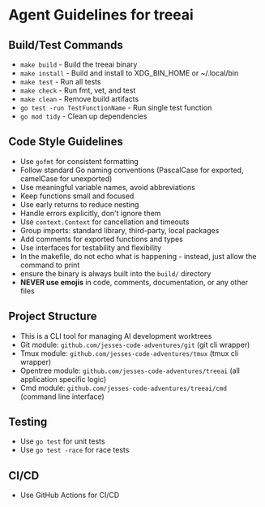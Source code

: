 # Agent Guidelines for treeai

## Build/Test Commands
- `make build` - Build the treeai binary
- `make install` - Build and install to XDG_BIN_HOME or ~/.local/bin
- `make test` - Run all tests
- `make check` - Run fmt, vet, and test
- `make clean` - Remove build artifacts
- `go test -run TestFunctionName` - Run single test function
- `go mod tidy` - Clean up dependencies

## Code Style Guidelines
- Use `gofmt` for consistent formatting
- Follow standard Go naming conventions (PascalCase for exported, camelCase for unexported)
- Use meaningful variable names, avoid abbreviations
- Keep functions small and focused
- Use early returns to reduce nesting
- Handle errors explicitly, don't ignore them
- Use `context.Context` for cancellation and timeouts
- Group imports: standard library, third-party, local packages
- Add comments for exported functions and types
- Use interfaces for testability and flexibility
- In the makefile, do not echo what is happening - instead, just allow the command to print
- ensure the binary is always built into the `build/` directory
- **NEVER use emojis** in code, comments, documentation, or any other files

## Project Structure
- This is a CLI tool for managing AI development worktrees
- Git module: `github.com/jesses-code-adventures/git` (git cli wrapper)
- Tmux module: `github.com/jesses-code-adventures/tmux` (tmux cli wrapper)
- Opentree module: `github.com/jesses-code-adventures/treeai` (all application specific logic)
- Cmd module: `github.com/jesses-code-adventures/treeai/cmd` (command line interface)

## Testing
- Use `go test` for unit tests
- Use `go test -race` for race tests

## CI/CD
- Use GitHub Actions for CI/CD
